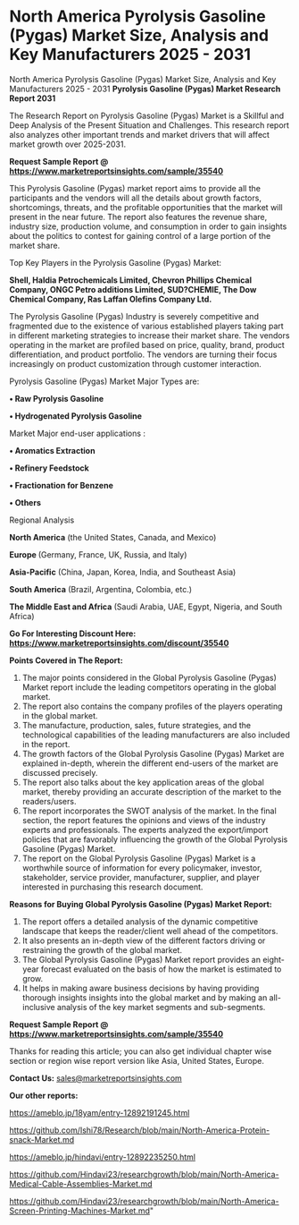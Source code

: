 # North America Pyrolysis Gasoline (Pygas) Market Size, Analysis and Key Manufacturers 2025 - 2031
North America Pyrolysis Gasoline (Pygas) Market Size, Analysis and Key Manufacturers 2025 - 2031
<strong>Pyrolysis Gasoline (Pygas) Market Research Report 2031</strong>

The Research Report on Pyrolysis Gasoline (Pygas) Market is a Skillful and Deep Analysis of the Present Situation and Challenges. This research report also analyzes other important trends and market drivers that will affect market growth over 2025-2031.

<strong>Request Sample Report @ <a href=https://www.marketreportsinsights.com/sample/35540>https://www.marketreportsinsights.com/sample/35540</a></strong>

This Pyrolysis Gasoline (Pygas) market report aims to provide all the participants and the vendors will all the details about growth factors, shortcomings, threats, and the profitable opportunities that the market will present in the near future. The report also features the revenue share, industry size, production volume, and consumption in order to gain insights about the politics to contest for gaining control of a large portion of the market share.

Top Key Players in the Pyrolysis Gasoline (Pygas) Market:

<strong>Shell, Haldia Petrochemicals Limited, Chevron Phillips Chemical Company, ONGC Petro additions Limited, SUD?CHEMIE, The Dow Chemical Company, Ras Laffan Olefins Company Ltd.</strong>

The Pyrolysis Gasoline (Pygas) Industry is severely competitive and fragmented due to the existence of various established players taking part in different marketing strategies to increase their market share. The vendors operating in the market are profiled based on price, quality, brand, product differentiation, and product portfolio. The vendors are turning their focus increasingly on product customization through customer interaction.

Pyrolysis Gasoline (Pygas) Market Major Types are:

<strong>•  Raw Pyrolysis Gasoline

•  Hydrogenated Pyrolysis Gasoline</strong>

Market Major end-user applications :

<strong>•  Aromatics Extraction

•  Refinery Feedstock

•  Fractionation for Benzene

•  Others</strong>

Regional Analysis

</u><strong><b>North America</b></strong> (the United States, Canada, and Mexico)

<strong><b>Europe </b></strong>(Germany, France, UK, Russia, and Italy)

<strong><b>Asia-Pacific</b></strong> (China, Japan, Korea, India, and Southeast Asia)

<strong><b>South America</b></strong> (Brazil, Argentina, Colombia, etc.)

<strong><b>The Middle East and Africa</b></strong> (Saudi Arabia, UAE, Egypt, Nigeria, and South Africa)

<strong>Go For Interesting Discount Here: <a href=https://www.marketreportsinsights.com/discount/35540>https://www.marketreportsinsights.com/discount/35540</a></strong>

<strong>Points Covered in The Report:</strong>
<ol>
  <li>The major points considered in the Global Pyrolysis Gasoline (Pygas) Market report include the leading competitors operating in the global market.</li>
  <li>The report also contains the company profiles of the players operating in the global market.</li>
  <li>The manufacture, production, sales, future strategies, and the technological capabilities of the leading manufacturers are also included in the report.</li>
  <li>The growth factors of the Global Pyrolysis Gasoline (Pygas) Market are explained in-depth, wherein the different end-users of the market are discussed precisely.</li>
  <li>The report also talks about the key application areas of the global market, thereby providing an accurate description of the market to the readers/users.</li>
  <li>The report incorporates the SWOT analysis of the market. In the final section, the report features the opinions and views of the industry experts and professionals. The experts analyzed the export/import policies that are favorably influencing the growth of the Global Pyrolysis Gasoline (Pygas) Market.</li>
  <li>The report on the Global Pyrolysis Gasoline (Pygas) Market is a worthwhile source of information for every policymaker, investor, stakeholder, service provider, manufacturer, supplier, and player interested in purchasing this research document.</li>
</ol>
<strong>Reasons for Buying Global Pyrolysis Gasoline (Pygas) Market Report:</strong>

<ol>
  <li>The report offers a detailed analysis of the dynamic competitive landscape that keeps the reader/client well ahead of the competitors.</li>
  <li>It also presents an in-depth view of the different factors driving or restraining the growth of the global market.</li>
  <li>The Global Pyrolysis Gasoline (Pygas) Market report provides an eight-year forecast evaluated on the basis of how the market is estimated to grow.</li>
  <li>It helps in making aware business decisions by having providing thorough insights insights into the global market and by making an all-inclusive analysis of the key market segments and sub-segments.</li>
</ol>
<strong>Request Sample Report @ <a href=https://www.marketreportsinsights.com/sample/35540>https://www.marketreportsinsights.com/sample/35540</a></strong>


Thanks for reading this article; you can also get individual chapter wise section or region wise report version like Asia, United States, Europe.

<strong>Contact Us:</strong>
sales@marketreportsinsights.com

<strong>Our other reports:</strong>

<a href=https://ameblo.jp/18yam/entry-12892191245.html>https://ameblo.jp/18yam/entry-12892191245.html</a>

<a href=https://github.com/Ishi78/Research/blob/main/North-America-Protein-snack-Market.md>https://github.com/Ishi78/Research/blob/main/North-America-Protein-snack-Market.md</a>

<a href=https://ameblo.jp/hindavi/entry-12892235250.html>https://ameblo.jp/hindavi/entry-12892235250.html</a>

<a href=https://github.com/Hindavi23/researchgrowth/blob/main/North-America-Medical-Cable-Assemblies-Market.md>https://github.com/Hindavi23/researchgrowth/blob/main/North-America-Medical-Cable-Assemblies-Market.md</a>

<a href=https://github.com/Hindavi23/researchgrowth/blob/main/North-America-Screen-Printing-Machines-Market.md>https://github.com/Hindavi23/researchgrowth/blob/main/North-America-Screen-Printing-Machines-Market.md</a>"
